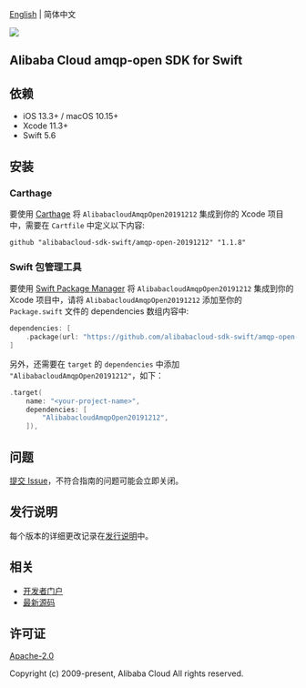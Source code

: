 [English](README.md) | 简体中文

![](https://aliyunsdk-pages.alicdn.com/icons/AlibabaCloud.svg)

## Alibaba Cloud amqp-open SDK for Swift

## 依赖

- iOS 13.3+ / macOS 10.15+
- Xcode 11.3+
- Swift 5.6

## 安装

### Carthage

要使用 [Carthage](https://github.com/Carthage/Carthage) 将 `AlibabacloudAmqpOpen20191212` 集成到你的 Xcode 项目中，需要在 `Cartfile` 中定义以下内容:

```ogdl
github "alibabacloud-sdk-swift/amqp-open-20191212" "1.1.8"
```

### Swift 包管理工具

要使用 [Swift Package Manager](https://swift.org/package-manager/) 将 `AlibabacloudAmqpOpen20191212` 集成到你的 Xcode 项目中，请将 `AlibabacloudAmqpOpen20191212` 添加至你的 `Package.swift` 文件的 dependencies 数组内容中:

```swift
dependencies: [
    .package(url: "https://github.com/alibabacloud-sdk-swift/amqp-open-20191212.git", from: "1.1.8")
]
```

另外，还需要在 `target` 的 `dependencies` 中添加 `"AlibabacloudAmqpOpen20191212"`，如下：

```swift
.target(
    name: "<your-project-name>",
    dependencies: [
        "AlibabacloudAmqpOpen20191212",
    ]),
```

## 问题

[提交 Issue](https://github.com/alibabacloud-sdk-swift/amqp-open-20191212/issues/new)，不符合指南的问题可能会立即关闭。

## 发行说明

每个版本的详细更改记录在[发行说明](./ChangeLog.txt)中。

## 相关

* [开发者门户](https://next.api.aliyun.com/home)
* [最新源码](https://github.com/alibabacloud-sdk-swift/amqp-open-20191212)

## 许可证

[Apache-2.0](http://www.apache.org/licenses/LICENSE-2.0)

Copyright (c) 2009-present, Alibaba Cloud All rights reserved.
